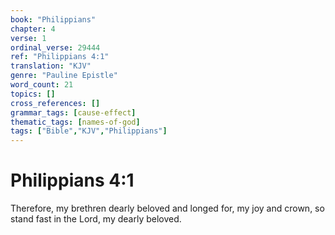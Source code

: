 ```yaml
---
book: "Philippians"
chapter: 4
verse: 1
ordinal_verse: 29444
ref: "Philippians 4:1"
translation: "KJV"
genre: "Pauline Epistle"
word_count: 21
topics: []
cross_references: []
grammar_tags: [cause-effect]
thematic_tags: [names-of-god]
tags: ["Bible","KJV","Philippians"]
---
```


# Philippians 4:1

Therefore, my brethren dearly beloved and longed for, my joy and crown, so stand fast in the Lord, my dearly beloved.
